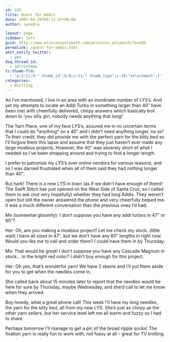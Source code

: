 ```yaml
---
id: 105
title: Quest for Addis
date: 2005-04-26T09:13:37+00:00
author: synedra

layout: page
sidebar: left
guid: http://www.princesspolymath.com/princess_polymath/?p=105
permalink: /quest-for-addis.html
aktt_notify_twitter:
  - yes
dsq_thread_id:
  - 1877197866
tc-thumb-fld:
  - 'a:2:{s:9:"_thumb_id";b:0;s:11:"_thumb_type";s:10:"attachment";}'
categories:
  - Knitting
---
```

As I&#8217;ve mentioned, I live in an area with an inordinate number of LYS&#8217;s. And yet my attempts to locate an Addi Turbo in something larger than 40&#8243; have been met with cheerfully delivered, chirpy answers which basically boil down to &#8216;you silly girl, nobody needs anything that long!&#8217;
  
The Yarn Place, one of my fave LYS&#8217;s, assured me in no uncertain terms that I could do \*anything\* on a 40&#8243; and I didn&#8217;t need anything longer, no sir! To their credit, they did provide me with the perfect yarn for the kitty bed so I&#8217;ll forgive them this lapse and assume that they just haven&#8217;t ever made any large moebius projects. However, the 40&#8243; was severely short of what I needed so I&#8217;ve been shopping around and trying to find a longer length.
  
I prefer to patronize my LYS&#8217;s over online vendors for various reasons, and so I was darned frustrated when all of them said they had nothing longer than 40&#8243;.
  
But hark! There is a new LYS in town (as if we didn&#8217;t have enough of them)! The Swift Stitch has just opened on the West Side of Santa Cruz, so I called them to ask (not very hopefully) whether they had long Addis. They weren&#8217;t open but still the owner answered the phone and very cheerfully helped me. It was a much different conversation than the previous ones I&#8217;d had:
  
Me (somewhat gloomily): I don&#8217;t suppose you have any addi turbos in 47&#8243; or 60&#8243;?
  
Her: Oh, are you making a moebius project? Let me check my stock. (little wait) I have all sizes in 47&#8243;, but we don&#8217;t have any 60&#8243; lengths in right now. Would you like me to call and order them? I could have them in by Thursday.
  
Me: That would be great! I don&#8217;t suppose you have any Cascade Magnum in stock&#8230; in the bright red color? I didn&#8217;t buy enough for this project.
  
Her: Oh yes, that&#8217;s wonderful yarn! We have 2 skeins and I&#8217;ll put them aside for you to get when the needles come in.
  
She called back about 15 minutes later to report that the needles would be here for sure by Thursday, maybe Wednesday, and she&#8217;d call to let me know when they arrived.
  
Boy howdy, what a great phone call! This week I&#8217;ll have my long needles, the yarn for the kitty bed, all from my new LYS. She&#8217;s just as chirpy as the other yarn sellers, but her service level left me all warm and fuzzy so I had to share.
  
Perhaps tomorrow I&#8217;ll manage to get a pic of the broad ripple socks! The fixation yarn is really fun to work with, not fussy at all &#8211; great for TV knitting.